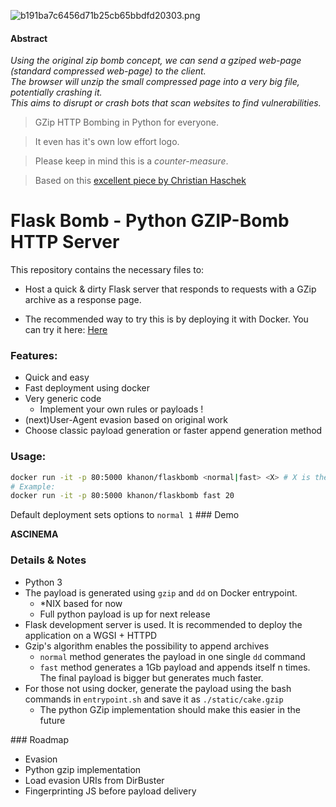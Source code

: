 ![b191ba7c6456d71b25cb65bbdfd20303.png](https://anonimag.es/i/b191ba7c6456d71b25cb65bbdfd20303.png)

#### Abstract 
*Using the original zip bomb concept, we can send a gziped web-page (standard compressed web-page) to the client.*  
*The browser will unzip the small compressed page into a very big file, potentially crashing it.*  
*This aims to disrupt or crash bots that scan websites to find vulnerabilities.*

>GZip HTTP Bombing in Python for everyone.  
  
>It even has it's own low effort logo.  

>Please keep in mind this is a *counter-measure*.  

>Based on this [excellent piece by Christian Haschek](https://blog.haschek.at/2017/how-to-defend-your-website-with-zip-bombs.html)   

# Flask Bomb - Python GZIP-Bomb HTTP Server 

This repository contains the necessary files to:  
* Host a quick & dirty Flask server that responds to requests with a GZip archive as a response page.  

* The recommended way to try this is by deploying it with Docker. You can try it here: [Here](http://play-with-docker.com?stack=https://raw.githubusercontent.com/kh4st3x/flaskbomb/master/docker-compose.yml&stack_name=flaskbomb)  

### Features:
* Quick and easy
* Fast deployment using docker
* Very generic code
  * Implement your own rules or payloads !
* (next)User-Agent evasion based on original work
* Choose classic payload generation or faster append generation method    

### Usage:
````bash
docker run -it -p 80:5000 khanon/flaskbomb <normal|fast> <X> # X is the final payload's size in GB  
# Example:  
docker run -it -p 80:5000 khanon/flaskbomb fast 20
````
Default deployment sets options to ```normal 1```
### Demo

**ASCINEMA**

### Details & Notes
* Python 3
* The payload is generated using ```gzip``` and ```dd``` on Docker entrypoint.
  * *NIX based for now
  * Full python payload is up for next release
* Flask development server is used. It is recommended to deploy the application on a WGSI + HTTPD
* Gzip's algorithm enables the possibility to append archives
  * ```normal``` method generates the payload in one single ```dd``` command
  * ```fast``` method generates a 1Gb payload and appends itself n times. The final payload is bigger but generates much faster.
* For those not using docker, generate the payload using the bash commands in ```entrypoint.sh``` and save it as ```./static/cake.gzip``` 
  * The python GZip implementation should make this easier in the future


### Roadmap  
* Evasion  
* Python gzip implementation  
* Load evasion URIs from DirBuster  
* Fingerprinting JS before payload delivery  
